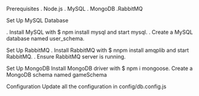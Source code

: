 Prerequisites
. Node.js
. MySQL
. MongoDB
.RabbitMQ

Set Up MySQL Database

. Install MySQL with $ npm install mysql and start mysql.
. Create a MySQL database named user_schema.

Set Up RabbitMQ
. Install RabbitMQ with $ nnpm install amqplib and start RabbitMQ.
. Ensure RabbitMQ server is running.

Set Up MongoDB
Install MongoDB driver with $ npm i mongoose.
Create a MongoDB schema named gameSchema

Configuration
Update all the configuration in config/db.config.js

